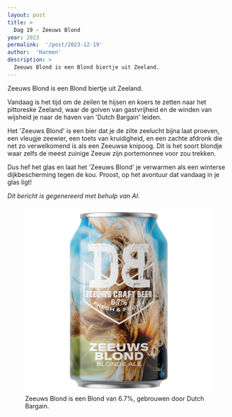```yaml
---
layout: post
title: >
  Dag 19 - Zeeuws Blond
year: 2023
permalink:  '/post/2023-12-19'
author:  'Harmen'
description: >
  Zeeuws Blond is een Blond biertje uit Zeeland.
---
```

<p class='intro'><span class='dropcap'>Z</span>eeuws Blond is een Blond biertje uit Zeeland.</p>

Vandaag is het tijd om de zeilen te hijsen en koers te zetten naar het pittoreske Zeeland, waar de golven van gastvrijheid en de winden van wijsheid je naar de haven van 'Dutch Bargain' leiden.

Het 'Zeeuws Blond' is een bier dat je de zilte zeelucht bijna laat proeven, een vleugje zeewier, een toets van kruidigheid, en een zachte afdronk die net zo verwelkomend is als een Zeeuwse knipoog. Dit is het soort blondje waar zelfs de meest zuinige Zeeuw zijn portemonnee voor zou trekken.

Dus hef het glas en laat het 'Zeeuws Blond' je verwarmen als een winterse dijkbescherming tegen de kou. Proost, op het avontuur dat vandaag in je glas ligt!

*Dit bericht is gegenereerd met behulp van AI.*

<figure><img src='/assets/img/beer_2023-12-19.jpg' alt=''/> <figcaption>Zeeuws Blond is een Blond van 6.7%, gebrouwen door Dutch Bargain.</figcaption></figure>
